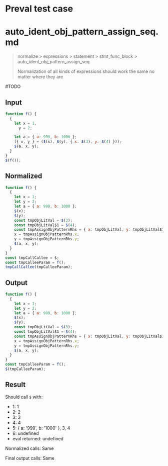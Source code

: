 # Preval test case

# auto_ident_obj_pattern_assign_seq.md

> normalize > expressions > statement > stmt_func_block > auto_ident_obj_pattern_assign_seq
>
> Normalization of all kinds of expressions should work the same no matter where they are

#TODO

## Input

`````js filename=intro
function f() {
  {
    let x = 1,
      y = 2;

    let a = { a: 999, b: 1000 };
    ({ x, y } = ($(x), $(y), { x: $(3), y: $(4) }));
    $(a, x, y);
  }
}
$(f());
`````

## Normalized

`````js filename=intro
function f() {
  {
    let x = 1;
    let y = 2;
    let a = { a: 999, b: 1000 };
    $(x);
    $(y);
    const tmpObjLitVal = $(3);
    const tmpObjLitVal$1 = $(4);
    const tmpAssignObjPatternRhs = { x: tmpObjLitVal, y: tmpObjLitVal$1 };
    x = tmpAssignObjPatternRhs.x;
    y = tmpAssignObjPatternRhs.y;
    $(a, x, y);
  }
}
const tmpCallCallee = $;
const tmpCalleeParam = f();
tmpCallCallee(tmpCalleeParam);
`````

## Output

`````js filename=intro
function f() {
  {
    let x = 1;
    let y = 2;
    let a = { a: 999, b: 1000 };
    $(x);
    $(y);
    const tmpObjLitVal = $(3);
    const tmpObjLitVal$1 = $(4);
    const tmpAssignObjPatternRhs = { x: tmpObjLitVal, y: tmpObjLitVal$1 };
    x = tmpAssignObjPatternRhs.x;
    y = tmpAssignObjPatternRhs.y;
    $(a, x, y);
  }
}
const tmpCalleeParam = f();
$(tmpCalleeParam);
`````

## Result

Should call `$` with:
 - 1: 1
 - 2: 2
 - 3: 3
 - 4: 4
 - 5: { a: '999', b: '1000' }, 3, 4
 - 6: undefined
 - eval returned: undefined

Normalized calls: Same

Final output calls: Same
